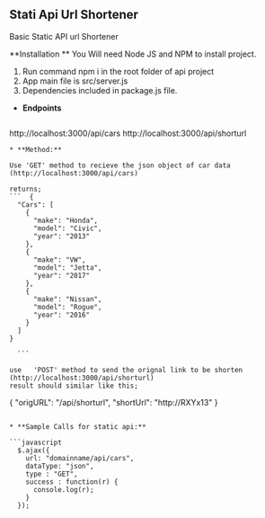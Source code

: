 **Stati Api Url Shortener**
----
  Basic Static API url Shortener


  **Installation **
  You Will need Node JS and NPM to install project.
  1. Run command npm i in the root folder of api project
  2. App main file is src/server.js
  3. Dependencies included in package.js file.



* **Endpoints**
  ```
 http://localhost:3000/api/cars
 http://localhost:3000/api/shorturl
  ```
* **Method:**

  Use 'GET' method to recieve the json object of car data (http://localhost:3000/api/cars)

  returns;
  ```  {
    "Cars": [
      {
        "make": "Honda",
        "model": "Civic",
        "year": "2013"
      },
      {
        "make": "VW",
        "model": "Jetta",
        "year": "2017"
      },
      {
        "make": "Nissan",
        "model": "Rogue",
        "year": "2016"
      }
    ]
  }

    ```

use   'POST' method to send the orignal link to be shorten (http://localhost:3000/api/shorturl)
result should similar like this;
  ```
{
  "origURL": "/api/shorturl",
  "shortUrl": "http://RXYx13"
}
  ```

* **Sample Calls for static api:**

  ```javascript
    $.ajax({
      url: "domainname/api/cars",
      dataType: "json",
      type : "GET",
      success : function(r) {
        console.log(r);
      }
    });
  ```
